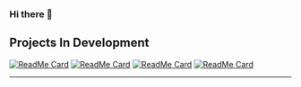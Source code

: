 ### Hi there 👋

<!--
**LD31D/LD31D** is a ✨ _special_ ✨ repository because its `README.md` (this file) appears on your GitHub profile.

Here are some ideas to get you started:

- 🔭 I’m currently working on ...
- 🌱 I’m currently learning ...
- 👯 I’m looking to collaborate on ...
- 🤔 I’m looking for help with ...
- 💬 Ask me about ...
- 📫 How to reach me: ...
- 😄 Pronouns: ...
- ⚡ Fun fact: ...
-->

## Projects In Development
  
  [![ReadMe Card](https://github-readme-stats.vercel.app/api/pin/?username=LD31D&repo=teaching_bot&theme=radical)](https://github.com/LD31D/teaching_bot)
  [![ReadMe Card](https://github-readme-stats.vercel.app/api/pin/?username=LD31D&repo=SMSBomber&theme=radical)](https://github.com/LD31D/SMSBomber)
  [![ReadMe Card](https://github-readme-stats.vercel.app/api/pin/?username=LD31D&repo=planfix_py&theme=radical)](https://github.com/LD31D/planfix_py)
  [![ReadMe Card](https://github-readme-stats.vercel.app/api/pin/?username=LD31D&repo=django_blog&theme=radical)](https://github.com/LD31D/django_blog)
  
---
